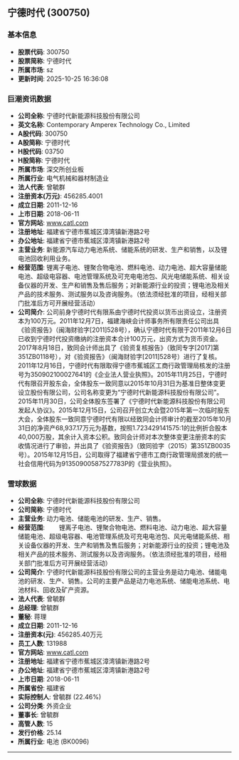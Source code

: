 ## 宁德时代 (300750)

### 基本信息

- **股票代码**: 300750
- **股票简称**: 宁德时代
- **所属市场**: sz
- **更新时间**: 2025-10-25 16:36:08

### 巨潮资讯数据

- **公司全称**: 宁德时代新能源科技股份有限公司
- **英文名称**: Contemporary Amperex Technology Co., Limited
- **A股代码**: 300750
- **A股简称**: 宁德时代
- **H股代码**: 03750
- **H股简称**: 宁德时代
- **所属市场**: 深交所创业板
- **所属行业**: 电气机械和器材制造业
- **法人代表**: 曾毓群
- **注册资本(万元)**: 456285.4001
- **成立日期**: 2011-12-16
- **上市日期**: 2018-06-11
- **官方网站**: www.catl.com
- **注册地址**: 福建省宁德市蕉城区漳湾镇新港路2号
- **办公地址**: 福建省宁德市蕉城区漳湾镇新港路2号
- **主营业务**: 新能源汽车动力电池系统、储能系统的研发、生产和销售，以及锂电池回收利用业务。
- **经营范围**: 锂离子电池、锂聚合物电池、燃料电池、动力电池、超大容量储能电池、超级电容器、电池管理系统及可充电电池包、风光电储能系统、相关设备仪器的开发、生产和销售及售后服务；对新能源行业的投资；锂电池及相关产品的技术服务、测试服务以及咨询服务。（依法须经批准的项目，经相关部门批准后方可开展经营活动）
- **公司简介**: 公司前身宁德时代有限系由宁德时代投资以货币出资设立，注册资本为100万元。2011年12月7日，福建海峡会计师事务所有限责任公司出具《验资报告》（闽海财验字[2011]528号），确认宁德时代有限于2011年12月6日已收到宁德时代投资缴纳的注册资本合计100万元，出资方式为货币资金。2017年8月18日，致同会计师出具了《验资复核报告》（致同专字[2017]第351ZB0118号），对《验资报告》（闽海财验字[2011]528号）进行了复核。2011年12月16日，宁德时代有限取得宁德市蕉城区工商行政管理局核发的注册号为350902100027641的《企业法人营业执照》。2015年11月25日，宁德时代有限召开股东会，全体股东一致同意以2015年10月31日为基准日整体变更设立股份有限公司，公司名称变更为“宁德时代新能源科技股份有限公司”。2015年11月30日，公司全体股东签署了《宁德时代新能源科技股份有限公司发起人协议》。2015年12月15日，公司召开创立大会暨2015年第一次临时股东大会，全体股东一致同意宁德时代有限以经致同会计师审计的截至2015年10月31日的净资产68,937.17万元为基数，按照1.723429141575:1的比例折合股本40,000万股，其余计入资本公积。致同会计师对本次整体变更注册资本的实收情况进行了审验，并出具了《验资报告》（致同验字（2015）第351ZB0035号）。2015年12月15日，公司取得了福建省宁德市工商行政管理局颁发的统一社会信用代码为91350900587527783P的《营业执照》。

### 雪球数据

- **公司全称**: 宁德时代新能源科技股份有限公司
- **公司简称**: 宁德时代
- **主营业务**: 动力电池、储能电池的研发、生产、销售。
- **经营范围**: 　　锂离子电池、锂聚合物电池、燃料电池、动力电池、超大容量储能电池、超级电容器、电池管理系统及可充电电池包、风光电储能系统、相关设备仪器的开发、生产和销售及售后服务；对新能源行业的投资；锂电池及相关产品的技术服务、测试服务以及咨询服务。（依法须经批准的项目，经相关部门批准后方可开展经营活动）
- **公司简介**: 宁德时代新能源科技股份有限公司的主营业务是动力电池、储能电池的研发、生产、销售。公司的主要产品是动力电池系统、储能电池系统、电池材料、回收及矿产资源。
- **法人代表**: 曾毓群
- **总经理**: 曾毓群
- **董秘**: 蒋理
- **成立日期**: 2011-12-16
- **注册资本(元)**: 456285.40万元
- **员工人数**: 131988
- **官方网站**: www.catl.com
- **注册地址**: 福建省宁德市蕉城区漳湾镇新港路2号
- **办公地址**: 福建省宁德市蕉城区漳湾镇新港路2号
- **上市日期**: 2018-06-11
- **所属省份**: 福建省
- **实际控制人**: 曾毓群 (22.46%)
- **公司分类**: 外资企业
- **董事长**: 曾毓群
- **高管人数**: 15
- **发行价格**: 25.14
- **所属行业**: 电池 (BK0096)

---